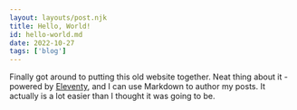 ```yaml
---
layout: layouts/post.njk
title: Hello, World!
id: hello-world.md
date: 2022-10-27
tags: ['blog']
---
```


Finally got around to putting this old website together. Neat thing about it - powered by [Eleventy](https://www.11ty.dev/), and I can use Markdown to author my posts. It actually is a lot easier than I thought it was going to be.
